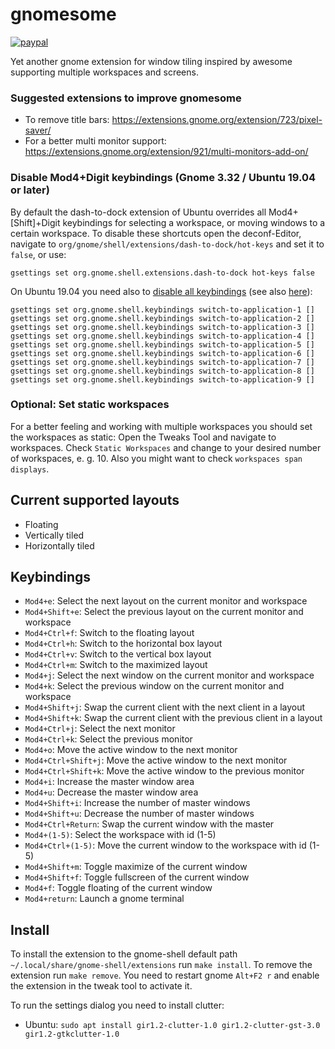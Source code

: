 # gnomesome

[![paypal](https://img.shields.io/badge/Donate-PayPal-green.svg)](https://www.paypal.com/cgi-bin/webscr?cmd=_s-xclick&hosted_button_id=H4Q5TXRLXM4LE&source=url)


Yet another gnome extension for window tiling inspired by awesome supporting multiple workspaces and screens.

### Suggested extensions to improve gnomesome
* To remove title bars: https://extensions.gnome.org/extension/723/pixel-saver/
* For a better multi monitor support: https://extensions.gnome.org/extension/921/multi-monitors-add-on/

### Disable Mod4+Digit keybindings (Gnome 3.32 / Ubuntu 19.04 or later)
By default the dash-to-dock extension of Ubuntu overrides all Mod4+[Shift]+Digit keybindings for selecting a workspace, or moving windows to a certain workspace.
To disable these shortcuts open the deconf-Editor, navigate to `org/gnome/shell/extensions/dash-to-dock/hot-keys` and set it to `false`, or use:
```
gsettings set org.gnome.shell.extensions.dash-to-dock hot-keys false
```

On Ubuntu 19.04 you need also to [disable all keybindings](https://askubuntu.com/questions/968103/disable-the-default-app-key-supernum-functionality-on-ubuntu-17-10-and-later) (see also [here](https://gitlab.gnome.org/GNOME/gnome-shell/-/issues/1250)):
```
gsettings set org.gnome.shell.keybindings switch-to-application-1 []
gsettings set org.gnome.shell.keybindings switch-to-application-2 []
gsettings set org.gnome.shell.keybindings switch-to-application-3 []
gsettings set org.gnome.shell.keybindings switch-to-application-4 []
gsettings set org.gnome.shell.keybindings switch-to-application-5 []
gsettings set org.gnome.shell.keybindings switch-to-application-6 []
gsettings set org.gnome.shell.keybindings switch-to-application-7 []
gsettings set org.gnome.shell.keybindings switch-to-application-8 []
gsettings set org.gnome.shell.keybindings switch-to-application-9 []
```

### Optional: Set static workspaces
For a better feeling and working with multiple workspaces you should set the workspaces as static:
Open the Tweaks Tool and navigate to workspaces. Check `Static Workspaces` and change to your desired number of workspaces, e. g. 10. Also you might want to check `workspaces span displays`.

## Current supported layouts
* Floating
* Vertically tiled
* Horizontally tiled

## Keybindings

* `Mod4+e`: Select the next layout on the current monitor and workspace
* `Mod4+Shift+e`: Select the previous layout on the current monitor and workspace
* `Mod4+Ctrl+f`: Switch to the floating layout
* `Mod4+Ctrl+h`: Switch to the horizontal box layout
* `Mod4+Ctrl+v`: Switch to the vertical box layout
* `Mod4+Ctrl+m`: Switch to the maximized layout
* `Mod4+j`: Select the next window on the current monitor and workspace
* `Mod4+k`: Select the previous window on the current monitor and workspace
* `Mod4+Shift+j`: Swap the current client with the next client in a layout
* `Mod4+Shift+k`: Swap the current client with the previous client in a layout
* `Mod4+Ctrl+j`: Select the next monitor
* `Mod4+Ctrl+k`: Select the previous monitor
* `Mod4+o`: Move the active window to the next monitor
* `Mod4+Ctrl+Shift+j`: Move the active window to the next monitor
* `Mod4+Ctrl+Shift+k`: Move the active window to the previous monitor
* `Mod4+i`: Increase the master window area
* `Mod4+u`: Decrease the master window area
* `Mod4+Shift+i`: Increase the number of master windows
* `Mod4+Shift+u`: Decrease the number of master windows
* `Mod4+Ctrl+Return`: Swap the current window with the master
* `Mod4+(1-5)`: Select the workspace with id (1-5)
* `Mod4+Ctrl+(1-5)`: Move the current window to the workspace with id (1-5)
* `Mod4+Shift+m`: Toggle maximize of the current window
* `Mod4+Shift+f`: Toggle fullscreen of the current window
* `Mod4+f`: Toggle floating of the current window
* `Mod4+return`: Launch a gnome terminal

## Install
To install the extension to the gnome-shell default path `~/.local/share/gnome-shell/extensions` run `make install`. To remove the extension run `make remove`. You need to restart gnome `Alt+F2 r` and enable the extension in the tweak tool to activate it.

To run the settings dialog you need to install clutter:
* Ubuntu: `sudo apt install gir1.2-clutter-1.0 gir1.2-clutter-gst-3.0 gir1.2-gtkclutter-1.0`

